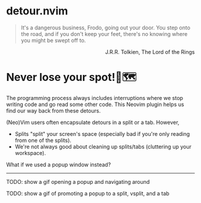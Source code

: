 # detour.nvim
> It's a dangerous business, Frodo, going out your door. You step onto the road, and if you don't keep your feet, there's no knowing where you might be swept off to.

<div dir="rtl">
J.R.R. Tolkien, The Lord of the Rings 
</div>

# Never lose your spot!📍🗺️
The programming process always includes interruptions where we stop writing code and go read some other code. This Neovim plugin helps us find our way back from these detours.

(Neo)Vim users often encapsulate detours in a split or a tab. However,
* Splits "split" your screen's space (especially bad if you're only reading from one of the splits).
* We're not always good about cleaning up splits/tabs (cluttering up your workspace).

What if we used a popup window instead?

-----------------

TODO: show a gif opening a popup and navigating around

TODO: show a gif of promoting a popup to a split, vsplit, and a tab
